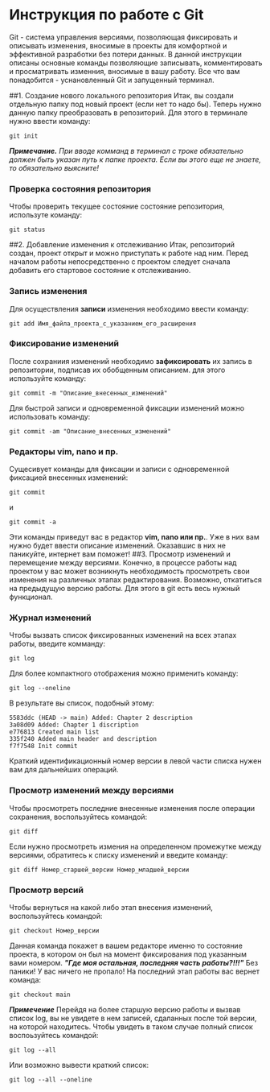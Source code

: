 # Инструкция по работе с Git
Git - система управления версиями, позволяющая фиксировать и описывать изменения, вносимые в проекты для комфортной и эффективной разработки без потери данных. В данной инструкции описаны основные команды позволяющие записывать, комментировать и просматривать изменния, вносимые в вашу работу. Все что вам понадобится - уснановленный Git и запущенный терминал.

##1. Создание нового локального репозитория
Итак, вы создали отдельную папку под новый проект (если нет то надо бы). Теперь нужно данную папку преобразовать в репозиторий. Для этого в терминале нужно ввести команду:
    
    git init

***Примечание.***
*При вводе комманд в терминал с троке обязательно должен быть указан путь к папке проекта. Если вы этого еще не знаете, то обязательно выясните!*


### Проверка состояния репозитория
Чтобы проверить текущее состояние состояние репозитория, используте команду:
    
    git status
    
##2. Добавление изменения к отслеживанию
Итак, репозиторий создан, проект открыт и можно приступать к работе над ним. Перед началом работы непосредственно с проектом следует сначала добавить его стартовое состояние к отслеживанию. 
### Запись изменения
Для осуществления **записи** изменения необходимо ввести команду:

    git add Имя_файла_проекта_с_указанием_его_расширения
### Фиксирование изменений
После сохраниия изменений необходимо **зафиксировать** их запись в репозитории, подписав их обобщенным описанием. для этого используйте команду:

    git commit -m "Описание_внесенных_изменений"
   
Для быстрой записи и одновременной фиксации изменений можно использовать команду:
   
    git commit -am "Описание_внесенных_изменений"    
### Редакторы vim, nano и пр.
Сущесивует команды для фиксации и записи с одновременной фиксацией внесенных изменений:

    git commit
и

    git commit -a

Эти команды приведут вас в редактор **vim, nano или пр.**. Уже в них вам нужно будет ввести описание изменений. Оказавшис в них не паникуйте, интернет вам поможет!
##3. Просмотр изменений и перемещение между версиями.
Конечно, в процессе работы над проектом у вас может возникнуть необходимость просмотреть свои изменения на различных этапах редактирования. Возможно, откатиться на предыдущую версию работы. Для этого в git есть весь нужный функционал. 
### Журнал изменений
Чтобы вызвать список фиксированных изменений на всех этапах работы, введите комманду:

    git log

Для более компактного отображения можно применить команду:

    git log --oneline
В результате вы список, подобный этому:
    
    5583ddc (HEAD -> main) Added: Chapter 2 description
    3a08d09 Added: Chapter 1 discription
    e776813 Created main list
    335f240 Added main header and description
    f7f7548 Init commit
Краткий идентификационный номер версии в левой части списка нужен вам для дальнейших операций. 
### Просмотр изменений между версиями
Чтобы просмотреть последние внесенные изменения после операции сохранения, воспользуйтесь командой:

    git diff
Если нужно просмотреть измения на определенном промежутке между версиями, обратитесь к списку изменений и введите команду:

    git diff Номер_старшей_версии Номер_младшей_версии
### Просмотр версий
Чтобы вернуться на какой либо этап внесения изменений, воспользуйтесь командой:

    git checkout Номер_версии
Данная команда покажет в вашем редакторе именно то состояние проекта, в котором он был на момент фиксирования под указанным вами номером.
***"Где моя остальная, последняя часть работы?!!!"***
Без паники! У вас ничего не пропало! На последний этап работы вас вернет команда:

    git checkout main

***Примечение***
Перейдя на более старшую версию работы и вызвав список log, вы не увидете в нем записей, сдаланных после той версии, на которой находитесь. Чтобы увидеть в таком случае полный список воспоьзуйтесь командой:

    git log --all

Или возможно вывести краткий список:

    git log --all --oneline